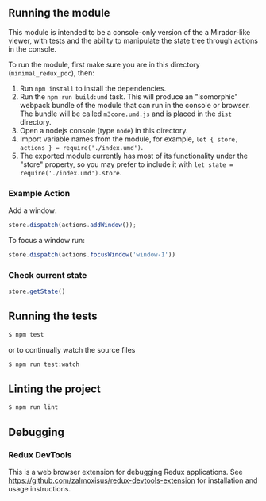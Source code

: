 ## Running the module
This module is intended to be a console-only version of the a Mirador-like viewer, with tests and the ability to manipulate the state tree through actions in the console.

To run the module, first make sure you are in this directory (`minimal_redux_poc`), then:

1. Run `npm install` to install the dependencies.
1. Run the `npm run build:umd` task. This will produce an "isomorphic" webpack bundle of the module that can run in the console or browser. The bundle will be called `m3core.umd.js` and is placed in the `dist` directory.
1. Open a nodejs console (type `node`) in this directory.
1. Import variable names from the module, for example, `let { store, actions } = require('./index.umd')`.
1. The exported module currently has most of its functionality under the "store" property, so you may prefer to include it with `let state = require('./index.umd').store`.

### Example Action

Add a window:
```javascript
store.dispatch(actions.addWindow());
```

To focus a window run:

```javascript
store.dispatch(actions.focusWindow('window-1'))
```

### Check current state

```javascript
store.getState()
```

## Running the tests

```sh
$ npm test
```

or to continually watch the source files

```sh
$ npm run test:watch
```

## Linting the project

```sh
$ npm run lint
```

## Debugging

### Redux DevTools

This is a web browser extension for debugging Redux applications. See https://github.com/zalmoxisus/redux-devtools-extension for installation and usage instructions.
